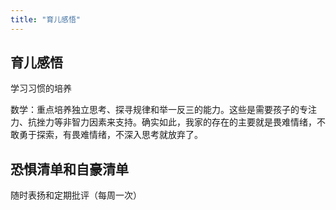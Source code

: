 ```yaml
---
title: "育儿感悟"
---
```


## 育儿感悟

学习习惯的培养

数学：重点培养独立思考、探寻规律和举一反三的能力。这些是需要孩子的专注力、抗挫力等非智力因素来支持。确实如此，我家的存在的主要就是畏难情绪，不敢勇于探索，有畏难情绪，不深入思考就放弃了。

## 恐惧清单和自豪清单

随时表扬和定期批评（每周一次）
